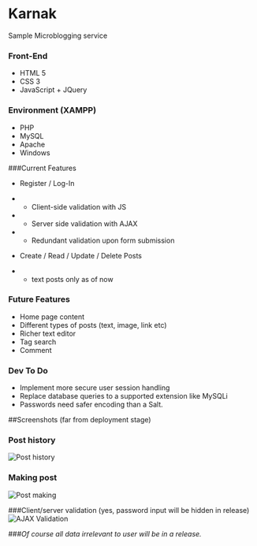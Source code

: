 Karnak
======
Sample Microblogging service


### Front-End
+ HTML 5
+ CSS 3
+ JavaScript + JQuery

### Environment (XAMPP)
+ PHP
+ MySQL
+ Apache
+ Windows

###Current Features
- Register / Log-In
+ + Client-side validation with JS
+ + Server side validation with AJAX
+ + Redundant validation upon form submission 
- Create / Read / Update / Delete Posts 
+ + text posts only as of now

### Future Features
+ Home page content
+ Different types of posts (text, image, link etc)
+ Richer text editor
+ Tag search
+ Comment

### Dev To Do
+ Implement more secure user session handling 
+ Replace database queries to a supported extension like MySQLi
+ Passwords need safer encoding than a Salt.

##Screenshots (far from deployment stage)

### Post history
![Post history](http://img203.imageshack.us/img203/7545/k01.png)

### Making post

![Post making](http://img818.imageshack.us/img818/8322/k02.png)

###Client/server validation (yes, password input will be hidden in release)
![AJAX Validation](http://img708.imageshack.us/img708/3356/k03.png)

###*Of course all data irrelevant to user will be in a release.*